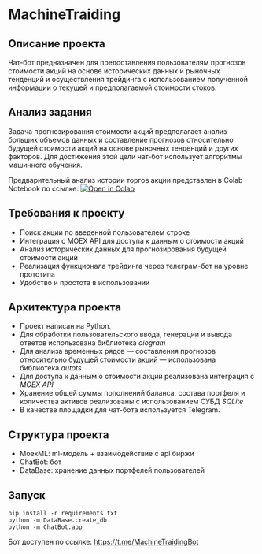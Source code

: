 # MachineTraiding

## Описание проекта
Чат-бот предназначен для предоставления пользователям прогнозов стоимости акций на основе исторических данных и рыночных тенденций и осуществления трейдинга с использованием полученной информации о текущей и предполагаемой стоимости стоков.

## Анализ задания
Задача прогнозирования стоимости акций предполагает анализ больших объемов данных и составление прогнозов относительно будущей стоимости акций на основе рыночных тенденций и других факторов. Для достижения этой цели чат-бот использует алгоритмы машинного обучения. 

Предварительный анализ истории торгов акции представлен в Colab Notebook по ссылке: [![Open in Colab](https://colab.research.google.com/assets/colab-badge.svg)](https://drive.google.com/file/d/1JuUK_wvtx-wwW2gfIGfndgVOF9INgMlW/view?usp=sharing)

## Требования к проекту
* Поиск акции по введенной пользователем строке
* Интеграция с MOEX API для доступа к данным о стоимости акций
* Анализ исторических данных для прогнозирования будущей стоимости акций
* Реализация функционала трейдинга через телеграм-бот на уровне прототипа
* Удобство и простота в использовании

## Архитектура проекта
* Проект написан на Python.
* Для обработки пользовательского ввода, генерации и вывода ответов использована библиотека _aiogram_
* Для анализа временных рядов — составления прогнозов относительно будущей стоимости акций — использована библиотека _autots_
* Для доступа к данным о стоимости акций реализована интеграция с _MOEX API_
* Хранение общей суммы пополнений баланса, состава портфеля и количества активов реализованы с использованием СУБД _SQLite_
* В качестве площадки для чат-бота используется Telegram.

## Структура проекта

* MoexML: ml-модель + взаимодействие с api биржи
* ChatBot: бот
* DataBase: хранение данных портфелей пользователей
      
## Запуск

    pip install -r requirements.txt
    python -m DataBase.create_db
    python -m ChatBot.app

Бот доступен по ссылке: https://t.me/MachineTraidingBot
